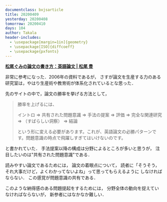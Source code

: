 ```yaml
---
documentclass: bxjsarticle
title: 20200409
yesterday: 20200408
tomorrow: 20200410
days: 104
author: Takala
header-includes:
  - \usepackage[margin=1in]{geometry}
  - \usepackage[ISO]{diffcoeff}
  - \usepackage{pxfonts}
---
```


**[松尾ぐみの論文の書き方：英語論文 | 松尾 豊](http://ymatsuo.com/japanese/ronbun_eng.html)**


非常に参考になった．2006年の資料であるが，
さすが論文を生産する力のある研究室は，やはり生産術や教育術が体系化されているとな思った．



先のサイトの中で，論文の勝率を挙げる方法として，

>勝率を上げるには、
>
>イントロ ⇒ 共有された問題意識 ⇒ 手法の提案 ⇒ 評価 ⇒ 完全な関連研究 ⇒ （すばらしい洞察） ⇒ 結論
>
>という形に変える必要があります。これが、英語論文の必勝パターンです。問題意識の時点で飛躍しすぎてはいけないのです。


と書かれていた．
手法提案以降の構成は分野によるところが多いと思うが，
注目したいのは"共有された問題意識"である．


読みやすい論文であるためには，
論文の着眼点について，
読者に「そうそう，それ大事だけど，よくわかってないよね」って思ってもらえるように
しなければならない．
この感覚が問題意識の共有である．


このような納得感のある問題提起をするためには，
分野全体の動向を捉えていなければならないが，
新参者にはなかなか難しい．